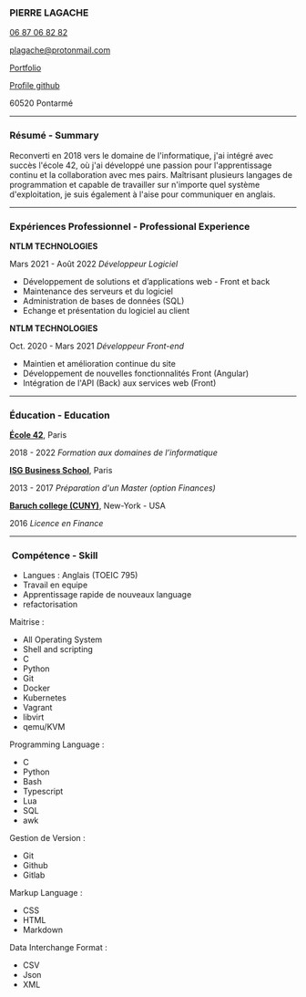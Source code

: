 ### PIERRE LAGACHE

[06 87 06 82 82](tel:+33687068282)

plagache@protonmail.com

[Portfolio](https://plagache.github.io/) 

[Profile github](https://github.com/plagache)

60520 Pontarmé

---

### Résumé - Summary

Reconverti en 2018 vers le domaine de l'informatique, j'ai intégré avec succès l'école 42, où j'ai développé une passion pour l'apprentissage continu et la collaboration avec mes pairs.
Maîtrisant plusieurs langages de programmation et capable de travailler sur n'importe quel système d'exploitation, je suis également à l'aise pour communiquer en anglais.

---

### Expériences Professionnel - Professional Experience

**NTLM TECHNOLOGIES**

Mars 2021 - Août 2022 *Développeur Logiciel*

- Développement de solutions et d’applications web - Front et back
- Maintenance des serveurs et du logiciel
- Administration de bases de données (SQL)
- Echange et présentation du logiciel au client

**NTLM TECHNOLOGIES**

Oct. 2020 - Mars 2021 *Développeur Front-end*

- Maintien et amélioration continue du site
- Développement de nouvelles fonctionnalités Front (Angular)
- Intégration de l'API (Back) aux services web (Front)

---

### Éducation - Education

**[École 42](https://42.fr/)**, Paris

2018 - 2022 *Formation aux domaines de l’informatique*

**[ISG Business School](https://www.isg.fr/)**, Paris

2013 - 2017 *Préparation d'un Master (option Finances)*

**[Baruch college (CUNY)](https://www.baruch.cuny.edu/)**, New-York - USA 

2016 *Licence en Finance*

---

###  Compétence - Skill

- Langues : Anglais (TOEIC 795)
- Travail en equipe
- Apprentissage rapide de nouveaux language
- refactorisation


Maitrise :
- All Operating System
- Shell and scripting
- C
- Python
- Git
- Docker
- Kubernetes
- Vagrant
- libvirt
- qemu/KVM


Programming Language : 
- C
- Python
- Bash
- Typescript
- Lua
- SQL
- awk

Gestion de Version :
- Git
- Github
- Gitlab

Markup Language :
- CSS
- HTML
- Markdown

Data Interchange Format :
- CSV
- Json
- XML
